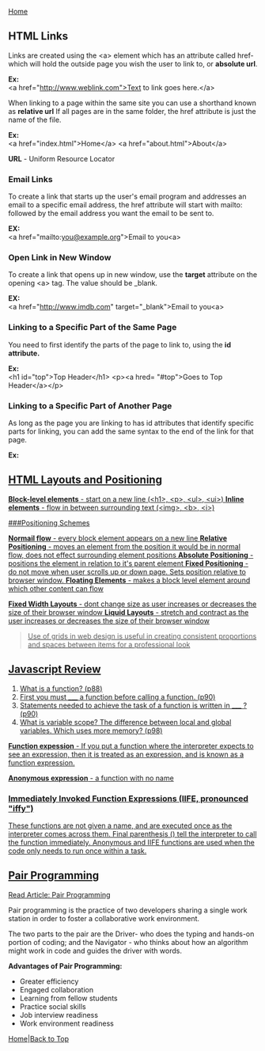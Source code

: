 [Home](README.md)  

## HTML Links

Links are created using the \<a> element which has an attribute called href- which will hold the outside page you wish the user to link to, or **absolute url**.  

**Ex:**  
\<a href="http://www.weblink.com">Text to link goes here.\</a>  

When linking to a page within the same site you can use a shorthand known as **relative url** If all pages are in the same folder, the href attribute is just the name of the file.  

**Ex:**  
\<a href="index.html">Home\</a>
\<a href="about.html">About\</a>  

**URL** - Uniform Resource Locator

### Email Links

To create a link that starts up the user's email program and addresses an email to a specific email address, the href attribute will start with mailto: followed by the email address you want the email to be sent to.  

**EX:**  
\<a href="mailto:you@example.org">Email to you\<a>

### Open Link in New Window

To create a link that opens up in new window, use the **target** attribute on the opening \<a> tag. The value should be _blank.  

**EX:**  
\<a href="http://www.imdb.com" target="_blank">Email to you\<a>


### Linking to a Specific Part of the Same Page

You need to first identify the parts of the page to link to, using the **id attribute.**  

**Ex:**  
\<h1 id="top">Top Header\</h1>
\<p>\<a hred= "#top">Goes to Top Header\</a>\</p>

### Linking to a Specific Part of Another Page

As long as the page you are linking to has id attributes that identify specific parts for linking, you can add the same syntax to the end of the link for that page.  

**Ex:**  
<a href="http://www.websiteurl.com/#bottom">

## HTML Layouts and Positioning

**Block-level elements** - start on a new line (\<h1>, \<p>, \<ul>, \<ui>)
**Inline elements** - flow in between surrounding text (\<img>, \<b>, \<i>)  

###Positioning Schemes

**Normail flow** - every block element appears on a new line
**Relative Positioning** - moves an element from the position it would be in normal flow, does not effect surrounding element positions
**Absolute Positioning** - positions the element in relation to it's parent element
**Fixed Positioning** - do not move when user scrolls up or down page. Sets position relative to browser window.
**Floating Elements** - makes a block level element around which other content can flow  

**Fixed Width Layouts** - dont change size as user increases or decreases the size of their browser window
**Liquid Layouts** - stretch and contract as the user increases or decreases the size of their browser window  

>Use of grids in web design is useful in creating consistent proportions and spaces between items for a professional look

## Javascript Review

1. What is a function? (p88)
2. First you must \___ a function before calling a function. (p90)
3. Statements needed to achieve the task of a function is written in ___ ? (p90) 
4. What is variable scope? The difference between local and global variables. Which uses more memory? (p98) 

**Function expession** - If you put a function where the interpreter expects to see an expression, then it is treated as an expression, and is known as a function expression.

**Anonymous expression** - a function with no name

### Immediately Invoked Function Expressions (IIFE, pronounced "iffy")

These functions are not given a name, and are executed once as the interpreter comes across them. Final parenthesis () tell the interpreter to call the function immediately. Anonymous and IIFE functions are used when the code only needs to run once within a task.  

## Pair Programming

[Read Article: Pair Programming](https://www.codefellows.org/blog/6-reasons-for-pair-programming/)

Pair programming is the practice of two developers sharing a single work station in order to foster a collaborative work environment.  

The two parts to the pair are the Driver- who does the typing and hands-on portion of coding; and the Navigator - who thinks about how an algorithm might work in code and guides the driver with words.  

**Advantages of Pair Programming:**
- Greater efficiency
- Engaged collaboration
- Learning from fellow students
- Practice social skills
- Job interview readiness
- Work environment readiness  

[Home](README.md)|[Back to Top](class-04.md)